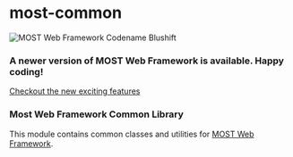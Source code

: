 # most-common

![MOST Web Framework Codename Blushift](https://www.themost.io/assets/images/most_logo_128.png)

### A newer version of MOST Web Framework is available. Happy coding!

[Checkout the new exciting features](https://github.com/themost-framework/themost)

### Most Web Framework Common Library
This module contains common classes and utilities for [MOST Web Framework](https://github.com/kbarbounakis/most-web).
